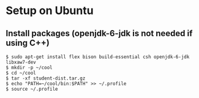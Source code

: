 # Setup on Ubuntu

## Install packages (openjdk-6-jdk is not needed if using C++)

```
$ sudo apt-get install flex bison build-essential csh openjdk-6-jdk libxaw7-dev
$ mkdir -p ~/cool
$ cd ~/cool
$ tar -xf student-dist.tar.gz
$ echo "PATH=~/cool/bin:$PATH" >> ~/.profile
$ source ~/.profile
```
